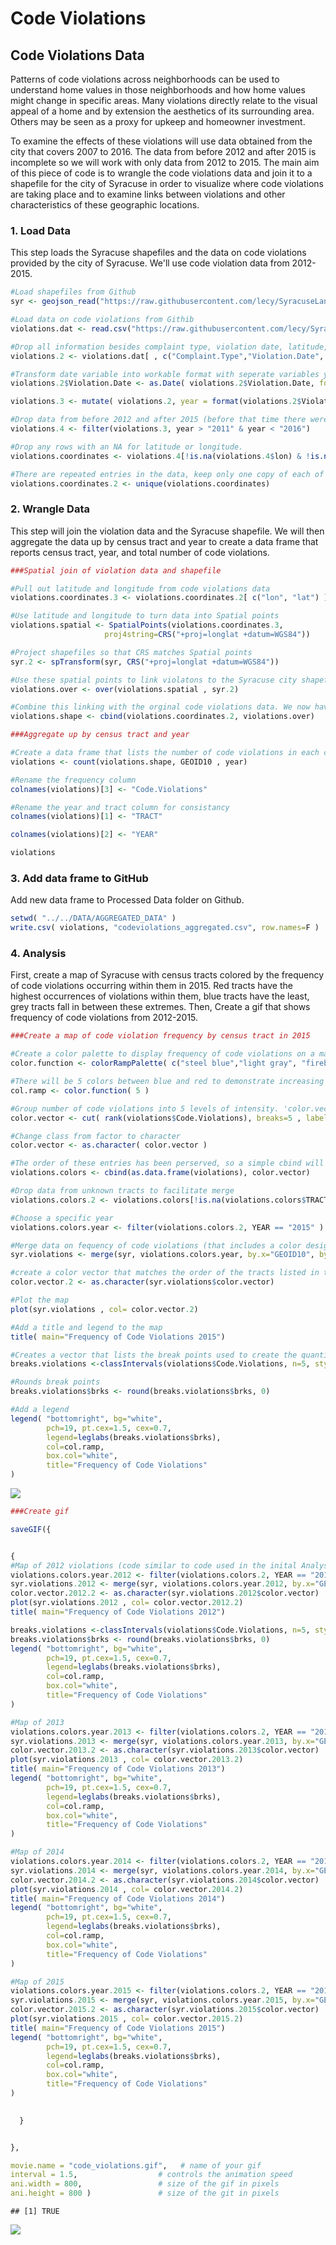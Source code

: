 # Code Violations



## Code Violations Data

Patterns of code violations across neighborhoods can be used to understand home values in those neighborhoods and how home values might change in specific areas. Many violations directly relate to the visual appeal of a home and by extension the aesthetics of its surrounding area. Others may be seen as a proxy for upkeep and homeowner investment. 

To examine the effects of these violations will use data obtained from the city that covers 2007 to 2016. The data from before 2012 and after 2015 is incomplete so we will work with only data from 2012 to 2015. The main aim of this piece of code is to wrangle the code violations data and join it to a shapefile for the city of Syracuse in order to visualize where code violations are taking place and to examine links between violations and other characteristics of these geographic locations.  

### 1. Load Data

This step loads the Syracuse shapefiles and the data on code violations provided by the city of Syracuse. We'll use code violation data from 2012-2015.    


```r
#Load shapefiles from Github
syr <- geojson_read("https://raw.githubusercontent.com/lecy/SyracuseLandBank/master/SHAPEFILES/SYRCensusTracts.geojson", method="local", what="sp" )
```



```r
#Load data on code violations from Githib
violations.dat <- read.csv("https://raw.githubusercontent.com/lecy/SyracuseLandBank/master/DATA/RAW_DATA/codeviolations.csv", header = TRUE)

#Drop all information besides complaint type, violation date, latitude, and longitude
violations.2 <- violations.dat[ , c("Complaint.Type","Violation.Date", "Address", "lat","lon") ]

#Transform date variable into workable format with seperate variables year
violations.2$Violation.Date <- as.Date( violations.2$Violation.Date, format="%m/%d/%Y" )

violations.3 <- mutate( violations.2, year = format(violations.2$Violation.Date, format = "%Y"))

#Drop data from before 2012 and after 2015 (before that time there were less than 60 violatiions logged in each year, after there were around 500. Between 2012 and 2015 each year has around 5,000 violations so we can assume the other data is incomplete)
violations.4 <- filter(violations.3, year > "2011" & year < "2016")

#Drop any rows with an NA for latitude or longitude.
violations.coordinates <- violations.4[!is.na(violations.4$lon) & !is.na(violations.4$lat), ]

#There are repeated entries in the data, keep only one copy of each of these
violations.coordinates.2 <- unique(violations.coordinates)
```

### 2. Wrangle Data

This step will join the violation data and the Syracuse shapefile. We will then aggregate the data up by census tract and year to create a data frame that reports census tract, year, and total number of code violations.


```r
###Spatial join of violation data and shapefile

#Pull out latitude and longitude from code violations data
violations.coordinates.3 <- violations.coordinates.2[ c("lon", "lat") ]

#Use latitude and longitude to turn data into Spatial points
violations.spatial <- SpatialPoints(violations.coordinates.3,
                     proj4string=CRS("+proj=longlat +datum=WGS84"))

#Project shapefiles so that CRS matches Spatial points
syr.2 <- spTransform(syr, CRS("+proj=longlat +datum=WGS84"))

#Use these spatial points to link violatons to the Syracuse city shapefile by geographic location
violations.over <- over(violations.spatial , syr.2)

#Combine this linking with the orginal code violations data. We now have a data frame with rows that have code violation information and information about the tract that the violation is located within
violations.shape <- cbind(violations.coordinates.2, violations.over)
```



```r
###Aggregate up by census tract and year

#Create a data frame that lists the number of code violations in each census tract by year
violations <- count(violations.shape, GEOID10 , year)

#Rename the frequency column
colnames(violations)[3] <- "Code.Violations"

#Rename the year and tract column for consistancy
colnames(violations)[1] <- "TRACT"

colnames(violations)[2] <- "YEAR"

violations 
```

<div data-pagedtable="false">
  <script data-pagedtable-source type="application/json">
{"columns":[{"label":["TRACT"],"name":[1],"type":["fctr"],"align":["left"]},{"label":["YEAR"],"name":[2],"type":["chr"],"align":["left"]},{"label":["Code.Violations"],"name":[3],"type":["int"],"align":["right"]}],"data":[{"1":"36067000100","2":"2012","3":"11"},{"1":"36067000100","2":"2013","3":"8"},{"1":"36067000100","2":"2014","3":"7"},{"1":"36067000100","2":"2015","3":"7"},{"1":"36067000200","2":"2012","3":"234"},{"1":"36067000200","2":"2013","3":"166"},{"1":"36067000200","2":"2014","3":"187"},{"1":"36067000200","2":"2015","3":"137"},{"1":"36067000300","2":"2012","3":"23"},{"1":"36067000300","2":"2013","3":"21"},{"1":"36067000300","2":"2014","3":"18"},{"1":"36067000300","2":"2015","3":"36"},{"1":"36067000400","2":"2012","3":"61"},{"1":"36067000400","2":"2013","3":"60"},{"1":"36067000400","2":"2014","3":"64"},{"1":"36067000400","2":"2015","3":"58"},{"1":"36067000501","2":"2012","3":"178"},{"1":"36067000501","2":"2013","3":"105"},{"1":"36067000501","2":"2014","3":"132"},{"1":"36067000501","2":"2015","3":"99"},{"1":"36067000600","2":"2012","3":"274"},{"1":"36067000600","2":"2013","3":"136"},{"1":"36067000600","2":"2014","3":"159"},{"1":"36067000600","2":"2015","3":"95"},{"1":"36067000700","2":"2012","3":"111"},{"1":"36067000700","2":"2013","3":"88"},{"1":"36067000700","2":"2014","3":"83"},{"1":"36067000700","2":"2015","3":"50"},{"1":"36067000800","2":"2012","3":"91"},{"1":"36067000800","2":"2013","3":"112"},{"1":"36067000800","2":"2014","3":"102"},{"1":"36067000800","2":"2015","3":"73"},{"1":"36067000900","2":"2012","3":"36"},{"1":"36067000900","2":"2013","3":"40"},{"1":"36067000900","2":"2014","3":"27"},{"1":"36067000900","2":"2015","3":"34"},{"1":"36067001000","2":"2012","3":"40"},{"1":"36067001000","2":"2013","3":"57"},{"1":"36067001000","2":"2014","3":"48"},{"1":"36067001000","2":"2015","3":"82"},{"1":"36067001400","2":"2012","3":"183"},{"1":"36067001400","2":"2013","3":"149"},{"1":"36067001400","2":"2014","3":"188"},{"1":"36067001400","2":"2015","3":"94"},{"1":"36067001500","2":"2012","3":"134"},{"1":"36067001500","2":"2013","3":"133"},{"1":"36067001500","2":"2014","3":"136"},{"1":"36067001500","2":"2015","3":"107"},{"1":"36067001600","2":"2012","3":"42"},{"1":"36067001600","2":"2013","3":"26"},{"1":"36067001600","2":"2014","3":"50"},{"1":"36067001600","2":"2015","3":"16"},{"1":"36067001701","2":"2012","3":"85"},{"1":"36067001701","2":"2013","3":"86"},{"1":"36067001701","2":"2014","3":"82"},{"1":"36067001701","2":"2015","3":"76"},{"1":"36067001702","2":"2012","3":"90"},{"1":"36067001702","2":"2013","3":"74"},{"1":"36067001702","2":"2014","3":"77"},{"1":"36067001702","2":"2015","3":"70"},{"1":"36067001800","2":"2012","3":"34"},{"1":"36067001800","2":"2013","3":"24"},{"1":"36067001800","2":"2014","3":"21"},{"1":"36067001800","2":"2015","3":"42"},{"1":"36067001900","2":"2012","3":"46"},{"1":"36067001900","2":"2013","3":"49"},{"1":"36067001900","2":"2014","3":"51"},{"1":"36067001900","2":"2015","3":"47"},{"1":"36067002000","2":"2012","3":"62"},{"1":"36067002000","2":"2013","3":"70"},{"1":"36067002000","2":"2014","3":"88"},{"1":"36067002000","2":"2015","3":"77"},{"1":"36067002101","2":"2012","3":"150"},{"1":"36067002101","2":"2013","3":"155"},{"1":"36067002101","2":"2014","3":"182"},{"1":"36067002101","2":"2015","3":"131"},{"1":"36067002300","2":"2012","3":"83"},{"1":"36067002300","2":"2013","3":"54"},{"1":"36067002300","2":"2014","3":"58"},{"1":"36067002300","2":"2015","3":"47"},{"1":"36067002400","2":"2012","3":"85"},{"1":"36067002400","2":"2013","3":"64"},{"1":"36067002400","2":"2014","3":"87"},{"1":"36067002400","2":"2015","3":"68"},{"1":"36067002700","2":"2012","3":"23"},{"1":"36067002700","2":"2013","3":"33"},{"1":"36067002700","2":"2014","3":"43"},{"1":"36067002700","2":"2015","3":"38"},{"1":"36067002901","2":"2012","3":"53"},{"1":"36067002901","2":"2013","3":"56"},{"1":"36067002901","2":"2014","3":"58"},{"1":"36067002901","2":"2015","3":"51"},{"1":"36067003000","2":"2012","3":"39"},{"1":"36067003000","2":"2013","3":"36"},{"1":"36067003000","2":"2014","3":"54"},{"1":"36067003000","2":"2015","3":"35"},{"1":"36067003200","2":"2012","3":"58"},{"1":"36067003200","2":"2013","3":"59"},{"1":"36067003200","2":"2014","3":"104"},{"1":"36067003200","2":"2015","3":"67"},{"1":"36067003400","2":"2012","3":"28"},{"1":"36067003400","2":"2013","3":"30"},{"1":"36067003400","2":"2014","3":"27"},{"1":"36067003400","2":"2015","3":"34"},{"1":"36067003500","2":"2012","3":"73"},{"1":"36067003500","2":"2013","3":"47"},{"1":"36067003500","2":"2014","3":"106"},{"1":"36067003500","2":"2015","3":"80"},{"1":"36067003601","2":"2012","3":"65"},{"1":"36067003601","2":"2013","3":"72"},{"1":"36067003601","2":"2014","3":"75"},{"1":"36067003601","2":"2015","3":"78"},{"1":"36067003602","2":"2012","3":"29"},{"1":"36067003602","2":"2013","3":"56"},{"1":"36067003602","2":"2014","3":"61"},{"1":"36067003602","2":"2015","3":"34"},{"1":"36067003800","2":"2012","3":"168"},{"1":"36067003800","2":"2013","3":"91"},{"1":"36067003800","2":"2014","3":"127"},{"1":"36067003800","2":"2015","3":"111"},{"1":"36067003900","2":"2012","3":"291"},{"1":"36067003900","2":"2013","3":"242"},{"1":"36067003900","2":"2014","3":"296"},{"1":"36067003900","2":"2015","3":"198"},{"1":"36067004000","2":"2012","3":"101"},{"1":"36067004000","2":"2013","3":"66"},{"1":"36067004000","2":"2014","3":"90"},{"1":"36067004000","2":"2015","3":"59"},{"1":"36067004200","2":"2012","3":"11"},{"1":"36067004200","2":"2013","3":"13"},{"1":"36067004200","2":"2014","3":"18"},{"1":"36067004200","2":"2015","3":"12"},{"1":"36067004301","2":"2012","3":"2"},{"1":"36067004301","2":"2014","3":"5"},{"1":"36067004301","2":"2015","3":"1"},{"1":"36067004302","2":"2012","3":"9"},{"1":"36067004302","2":"2013","3":"11"},{"1":"36067004302","2":"2014","3":"28"},{"1":"36067004302","2":"2015","3":"15"},{"1":"36067004400","2":"2012","3":"71"},{"1":"36067004400","2":"2013","3":"43"},{"1":"36067004400","2":"2014","3":"58"},{"1":"36067004400","2":"2015","3":"52"},{"1":"36067004500","2":"2012","3":"103"},{"1":"36067004500","2":"2013","3":"94"},{"1":"36067004500","2":"2014","3":"114"},{"1":"36067004500","2":"2015","3":"84"},{"1":"36067004600","2":"2012","3":"30"},{"1":"36067004600","2":"2013","3":"27"},{"1":"36067004600","2":"2014","3":"34"},{"1":"36067004600","2":"2015","3":"32"},{"1":"36067004800","2":"2012","3":"17"},{"1":"36067004800","2":"2013","3":"22"},{"1":"36067004800","2":"2014","3":"19"},{"1":"36067004800","2":"2015","3":"25"},{"1":"36067004900","2":"2012","3":"68"},{"1":"36067004900","2":"2013","3":"51"},{"1":"36067004900","2":"2014","3":"49"},{"1":"36067004900","2":"2015","3":"45"},{"1":"36067005000","2":"2012","3":"52"},{"1":"36067005000","2":"2013","3":"29"},{"1":"36067005000","2":"2014","3":"41"},{"1":"36067005000","2":"2015","3":"38"},{"1":"36067005100","2":"2012","3":"172"},{"1":"36067005100","2":"2013","3":"148"},{"1":"36067005100","2":"2014","3":"174"},{"1":"36067005100","2":"2015","3":"116"},{"1":"36067005200","2":"2012","3":"154"},{"1":"36067005200","2":"2013","3":"115"},{"1":"36067005200","2":"2014","3":"152"},{"1":"36067005200","2":"2015","3":"109"},{"1":"36067005300","2":"2012","3":"66"},{"1":"36067005300","2":"2013","3":"68"},{"1":"36067005300","2":"2014","3":"70"},{"1":"36067005300","2":"2015","3":"70"},{"1":"36067005400","2":"2012","3":"161"},{"1":"36067005400","2":"2013","3":"159"},{"1":"36067005400","2":"2014","3":"209"},{"1":"36067005400","2":"2015","3":"161"},{"1":"36067005500","2":"2012","3":"45"},{"1":"36067005500","2":"2013","3":"49"},{"1":"36067005500","2":"2014","3":"56"},{"1":"36067005500","2":"2015","3":"61"},{"1":"36067005601","2":"2012","3":"12"},{"1":"36067005601","2":"2013","3":"10"},{"1":"36067005601","2":"2014","3":"13"},{"1":"36067005601","2":"2015","3":"23"},{"1":"36067005602","2":"2012","3":"1"},{"1":"36067005602","2":"2013","3":"1"},{"1":"36067005602","2":"2015","3":"2"},{"1":"36067005700","2":"2012","3":"78"},{"1":"36067005700","2":"2013","3":"76"},{"1":"36067005700","2":"2014","3":"90"},{"1":"36067005700","2":"2015","3":"79"},{"1":"36067005800","2":"2012","3":"200"},{"1":"36067005800","2":"2013","3":"155"},{"1":"36067005800","2":"2014","3":"187"},{"1":"36067005800","2":"2015","3":"157"},{"1":"36067005900","2":"2012","3":"134"},{"1":"36067005900","2":"2013","3":"102"},{"1":"36067005900","2":"2014","3":"148"},{"1":"36067005900","2":"2015","3":"112"},{"1":"36067006000","2":"2012","3":"76"},{"1":"36067006000","2":"2013","3":"61"},{"1":"36067006000","2":"2014","3":"78"},{"1":"36067006000","2":"2015","3":"71"},{"1":"36067006101","2":"2012","3":"105"},{"1":"36067006101","2":"2013","3":"101"},{"1":"36067006101","2":"2014","3":"147"},{"1":"36067006101","2":"2015","3":"126"},{"1":"36067006102","2":"2012","3":"4"},{"1":"36067006102","2":"2013","3":"11"},{"1":"36067006102","2":"2014","3":"5"},{"1":"36067006102","2":"2015","3":"8"},{"1":"36067006103","2":"2012","3":"27"},{"1":"36067006103","2":"2013","3":"34"},{"1":"36067006103","2":"2014","3":"31"},{"1":"36067006103","2":"2015","3":"39"},{"1":"NA","2":"2012","3":"596"},{"1":"NA","2":"2013","3":"542"},{"1":"NA","2":"2014","3":"670"},{"1":"NA","2":"2015","3":"599"}],"options":{"columns":{"min":{},"max":[10]},"rows":{"min":[10],"max":[10]},"pages":{}}}
  </script>
</div>

### 3. Add data frame to GitHub

Add new data frame to Processed Data folder on Github.


```r
setwd( "../../DATA/AGGREGATED_DATA" )
write.csv( violations, "codeviolations_aggregated.csv", row.names=F )
```

### 4. Analysis

First, create a map of Syracuse with census tracts colored by the frequency of code violations occurring within them in 2015. Red tracts have the highest occurrences of violations within them, blue tracts have the least, grey tracts fall in between these extremes. Then, Create a gif that shows frequency of code violations from 2012-2015.


```r
###Create a map of code violation frequency by census tract in 2015

#Create a color palette to display frequency of code violations on a map: red will represent high values, blue will represnt low
color.function <- colorRampPalette( c("steel blue","light gray", "firebrick4" ) )

#There will be 5 colors between blue and red to demonstrate increasing intensity
col.ramp <- color.function( 5 )

#Group number of code violations into 5 levels of intensity. 'color.vector' will display the code for the color of the group that each census tract now belongs to 
color.vector <- cut( rank(violations$Code.Violations), breaks=5 , labels=col.ramp )

#Change class from factor to character
color.vector <- as.character( color.vector )

#The order of these entries has been perserved, so a simple cbind will match each row with the color code corresponds to it (based on the number of code violations in that row)
violations.colors <- cbind(as.data.frame(violations), color.vector)

#Drop data from unknown tracts to facilitate merge
violations.colors.2 <- violations.colors[!is.na(violations.colors$TRACT), ]

#Choose a specific year
violations.colors.year <- filter(violations.colors.2, YEAR == "2015" )

#Merge data on fequency of code violations (that includes a color designation) with the syracuse shapefile 
syr.violations <- merge(syr, violations.colors.year, by.x="GEOID10", by.y="TRACT")

#create a color vector that matches the order of the tracts listed in this newly merged data frame
color.vector.2 <- as.character(syr.violations$color.vector)

#Plot the map
plot(syr.violations , col= color.vector.2)

#Add a title and legend to the map
title( main="Frequency of Code Violations 2015")

#Creates a vector that lists the break points used to create the quantiles
breaks.violations <-classIntervals(violations$Code.Violations, n=5, style="quantile")

#Rounds break points
breaks.violations$brks <- round(breaks.violations$brks, 0)

#Add a legend
legend( "bottomright", bg="white",
        pch=19, pt.cex=1.5, cex=0.7,
        legend=leglabs(breaks.violations$brks), 
        col=col.ramp, 
        box.col="white",
        title="Frequency of Code Violations" 
)
```

![](Download_and_clean_code_violations_files/figure-html/unnamed-chunk-6-1.png)<!-- -->


```r
###Create gif

saveGIF({


{
#Map of 2012 violations (code similar to code used in the inital Analysis section)
violations.colors.year.2012 <- filter(violations.colors.2, YEAR == "2012" )
syr.violations.2012 <- merge(syr, violations.colors.year.2012, by.x="GEOID10", by.y="TRACT")
color.vector.2012.2 <- as.character(syr.violations.2012$color.vector)
plot(syr.violations.2012 , col= color.vector.2012.2)
title( main="Frequency of Code Violations 2012")

breaks.violations <-classIntervals(violations$Code.Violations, n=5, style="quantile")
breaks.violations$brks <- round(breaks.violations$brks, 0)
legend( "bottomright", bg="white",
        pch=19, pt.cex=1.5, cex=0.7,
        legend=leglabs(breaks.violations$brks), 
        col=col.ramp, 
        box.col="white",
        title="Frequency of Code Violations" 
)

#Map of 2013
violations.colors.year.2013 <- filter(violations.colors.2, YEAR == "2013" )
syr.violations.2013 <- merge(syr, violations.colors.year.2013, by.x="GEOID10", by.y="TRACT")
color.vector.2013.2 <- as.character(syr.violations.2013$color.vector)
plot(syr.violations.2013 , col= color.vector.2013.2)
title( main="Frequency of Code Violations 2013")
legend( "bottomright", bg="white",
        pch=19, pt.cex=1.5, cex=0.7,
        legend=leglabs(breaks.violations$brks), 
        col=col.ramp, 
        box.col="white",
        title="Frequency of Code Violations" 
)

#Map of 2014
violations.colors.year.2014 <- filter(violations.colors.2, YEAR == "2014" )
syr.violations.2014 <- merge(syr, violations.colors.year.2014, by.x="GEOID10", by.y="TRACT")
color.vector.2014.2 <- as.character(syr.violations.2014$color.vector)
plot(syr.violations.2014 , col= color.vector.2014.2)
title( main="Frequency of Code Violations 2014")
legend( "bottomright", bg="white",
        pch=19, pt.cex=1.5, cex=0.7,
        legend=leglabs(breaks.violations$brks), 
        col=col.ramp, 
        box.col="white",
        title="Frequency of Code Violations" 
)

#Map of 2015
violations.colors.year.2015 <- filter(violations.colors.2, YEAR == "2015" )
syr.violations.2015 <- merge(syr, violations.colors.year.2015, by.x="GEOID10", by.y="TRACT")
color.vector.2015.2 <- as.character(syr.violations.2015$color.vector)
plot(syr.violations.2015 , col= color.vector.2015.2)
title( main="Frequency of Code Violations 2015")
legend( "bottomright", bg="white",
        pch=19, pt.cex=1.5, cex=0.7,
        legend=leglabs(breaks.violations$brks), 
        col=col.ramp, 
        box.col="white",
        title="Frequency of Code Violations" 
)

  
  }


}, 

movie.name = "code_violations.gif",   # name of your gif
interval = 1.5,                  # controls the animation speed
ani.width = 800,                 # size of the gif in pixels
ani.height = 800 )               # size of the git in pixels
```

```
## [1] TRUE
```
![]( gifs/code_violations.gif )
